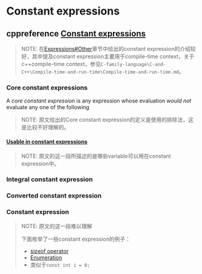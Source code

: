 # Constant expressions



## cppreference [Constant expressions](https://en.cppreference.com/w/cpp/language/constant_expression)



> NOTE: 在[Expressions#Other](https://en.cppreference.com/w/cpp/language/expressions#Other)章节中给出的constant expression的介绍较好，其中提及constant expression主要用于compile-time context，关于c++compile-time context，参见`C-family-language\C-and-C++\Compile-time-and-run-time\Compile-time-and-run-time.md`。
>

### Core constant expressions

A *core constant expression* is any expression whose evaluation *would not* evaluate any one of the following

> NOTE: 原文给出的Core constant expression的定义是使用的排除法，这是比较不好理解的。

#### [Usable in constant expressions](https://en.cppreference.com/w/cpp/language/constant_expression#Usable-in-constant-expressions)

> NOTE:  原文的这一段所描述的是哪些variable可以用在constant expression中。

### Integral constant expression



### Converted constant expression



### Constant expression

> NOTE: 原文的这一段难以理解
>
> 下面枚举了一些constant expression的例子：
>
> - [sizeof operator](https://en.cppreference.com/w/cpp/language/sizeof)
> - [Enumeration](https://en.cppreference.com/w/cpp/language/enum)
> - 类似于`const int i = 0;`



